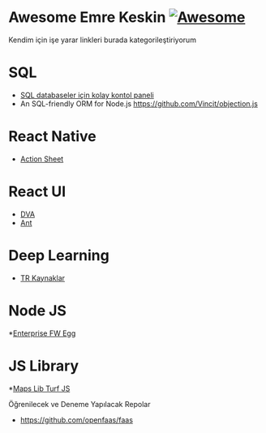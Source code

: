 # Awesome Emre Keskin [![Awesome](https://cdn.rawgit.com/sindresorhus/awesome/d7305f38d29fed78fa85652e3a63e154dd8e8829/media/badge.svg)](https://github.com/emrekeskinmac/my-awesome)

Kendim için işe yarar linkleri burada kategorileştiriyorum

# SQL

* [SQL databaseler için kolay kontol paneli](https://github.com/ankane/blazer)
* An SQL-friendly ORM for Node.js https://github.com/Vincit/objection.js

# React Native

* [Action Sheet](https://github.com/yfuks/react-native-action-sheet)


# React UI

* [DVA](https://github.com/dvajs)
* [Ant](https://ant.design/components/date-picker/)

# Deep Learning

* [TR Kaynaklar](https://github.com/deeplearningturkiye/turkce-derin-ogrenme-kaynaklari)

# Node JS

*[Enterprise FW Egg](https://github.com/eggjs/egg)


# JS Library

*[Maps Lib Turf JS](http://turfjs.org/)

Öğrenilecek ve Deneme Yapılacak Repolar

* https://github.com/openfaas/faas

